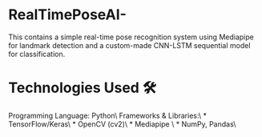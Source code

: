 # RealTimePoseAI-
This contains a simple real-time pose recognition system using Mediapipe for landmark detection and a custom-made CNN-LSTM sequential model for classification.

# Technologies Used 🛠️
Programming Language: Python\\
Frameworks & Libraries:\\
          * TensorFlow/Keras\\
          * OpenCV (cv2)\\
          * Mediapipe \\
          * NumPy, Pandas\\
